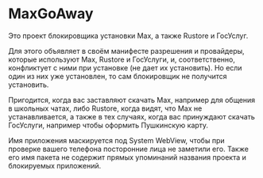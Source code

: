 # MaxGoAway
Это проект блокировщика установки Max, а также Rustore и ГосУслуг.

Для этого объявляет в своём манифесте разрешения и провайдеры, которые используют Max, Rustore и ГосУслуги, и, соответственно, конфликтует с ними при установке (не дает их установить). Но если один из них уже установлен, то сам блокировщик не получится установить.

Пригодится, когда вас заставляют скачать Max, например для общения в школьных чатах, либо Rustore, когда видят, что Max не устанавливается, а также в тех случаях, когда вас принуждают скачать ГосУслуги, например чтобы оформить Пушкинскую карту.

Имя приложения маскируется под System WebView, чтобы при проверке вашего телефона посторонние лица не заметили его. Также его имя пакета не содержит прямых упоминаний названия проекта и блокируемых приложений.
